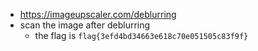* https://imageupscaler.com/deblurring
* scan the image after deblurring
	* the flag is `flag{3efd4bd34663e618c70e051505c83f9f}`
